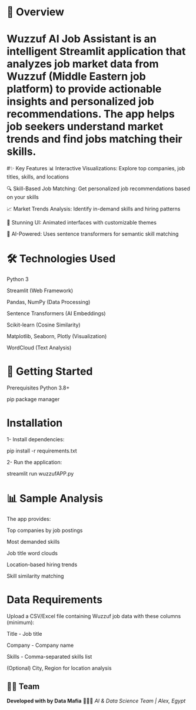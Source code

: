 # 🌟 Overview
# Wuzzuf AI Job Assistant is an intelligent Streamlit application that analyzes job market data from Wuzzuf (Middle Eastern job platform) to provide actionable insights and personalized job recommendations. The app helps job seekers understand market trends and find jobs matching their skills.

#✨ Key Features
📊 Interactive Visualizations: Explore top companies, job titles, skills, and locations

🔍 Skill-Based Job Matching: Get personalized job recommendations based on your skills

📈 Market Trends Analysis: Identify in-demand skills and hiring patterns

🎨 Stunning UI: Animated interfaces with customizable themes

🤖 AI-Powered: Uses sentence transformers for semantic skill matching

# 🛠️ Technologies Used
Python 3

Streamlit (Web Framework)

Pandas, NumPy (Data Processing)

Sentence Transformers (AI Embeddings)

Scikit-learn (Cosine Similarity)

Matplotlib, Seaborn, Plotly (Visualization)

WordCloud (Text Analysis)

# 🚀 Getting Started
Prerequisites
Python 3.8+

pip package manager

# Installation

1- Install dependencies:

pip install -r requirements.txt

2- Run the application:

streamlit run wuzzufAPP.py

# 📊 Sample Analysis
The app provides:

Top companies by job postings

Most demanded skills

Job title word clouds

Location-based hiring trends

Skill similarity matching

# Data Requirements
Upload a CSV/Excel file containing Wuzzuf job data with these columns (minimum):

Title - Job title

Company - Company name

Skills - Comma-separated skills list

(Optional) City, Region for location analysis

## 🧙‍♂️ Team  
**Developed with  by Data Mafia** 🕵🏻‍♀️ 
*AI & Data Science Team | Alex, Egypt*  
